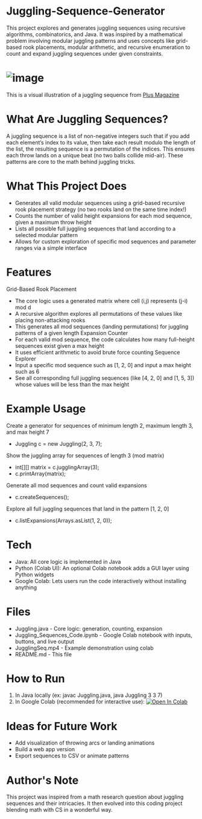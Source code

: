 # Juggling-Sequence-Generator
 This project explores and generates juggling sequences using recursive algorithms, combinatorics, and Java. It was inspired by a mathematical problem involving modular juggling patterns and uses concepts like grid-based rook placements, modular arithmetic, and recursive enumeration to count and expand juggling sequences under given constraints.
# ![image](https://github.com/user-attachments/assets/7144b8e7-0e80-4fff-9063-6142ea22de72) 
This is a visual illustration of a juggling sequence from [Plus Magazine](https://plus.maths.org/content/)
# What Are Juggling Sequences?
A juggling sequence is a list of non-negative integers such that if you add each element’s index to its value, then take each result modulo the length of the list, the resulting sequence is a permutation of the indices. This ensures each throw lands on a unique beat (no two balls collide mid-air). These patterns are core to the math behind juggling tricks.
# What This Project Does
- Generates all valid modular sequences using a grid-based recursive rook placement strategy (no two rooks land on the same time index!)
- Counts the number of valid height expansions for each mod sequence, given a maximum throw height 
- Lists all possible full juggling sequences that land according to a selected modular pattern
- Allows for custom exploration of specific mod sequences and parameter ranges via a simple interface
# Features
Grid-Based Rook Placement
- The core logic uses a generated matrix where cell (i,j) represents (j-i) mod d
- A recursive algorithm explores all permutations of these values like placing non-attacking rooks
- This generates all mod sequences (landing permutations) for juggling patterns of a given length
Expansion Counter
- For each valid mod sequence, the code calculates how many full-height sequences exist given a max height
- It uses efficient arithmetic to avoid brute force counting
Sequence Explorer
- Input a specific mod sequence such as [1, 2, 0] and input a max height such as 6
- See all corresponding full juggling sequences (like [4, 2, 0] and [1, 5, 3]) whose values will be less than the max height
# Example Usage
Create a generator for sequences of minimum length 2, maximum length 3, and max height 7
- Juggling c = new Juggling(2, 3, 7);

Show the juggling array for sequences of length 3 (mod matrix)
- int[][] matrix = c.jugglingArray(3); 
- c.printArray(matrix);

Generate all mod sequences and count valid expansions
- c.createSequences();

Explore all full juggling sequences that land in the pattern [1, 2, 0]
- c.listExpansions(Arrays.asList(1, 2, 0));
# Tech
- Java: All core logic is implemented in Java
- Python (Colab UI): An optional Colab notebook adds a GUI layer using Python widgets
- Google Colab: Lets users run the code interactively without installing anything
# Files
- Juggling.java - Core logic: generation, counting, expansion
- Juggling_Sequences_Code.ipynb - Google Colab notebook with inputs, buttons, and live output
- JugglingSeq.mp4 - Example demonstration using colab
- README.md - This file
# How to Run
1. In Java locally (ex: javac Juggling.java, java Juggling 3 3 7)
2. In Google Colab (recommended for interactive use): [![Open In Colab](https://colab.research.google.com/assets/colab-badge.svg)](https://colab.research.google.com/github/rajesh26k/Juggling-Sequence-Generator/blob/main/Juggling_Sequences_Code.ipynb)


# Ideas for Future Work
- Add visualization of throwing arcs or landing animations
- Build a web app version
- Export sequences to CSV or animate patterns
# Author's Note
This project was inspired from a math research question about juggling sequences and their intricacies. It then evolved into this coding project blending math with CS in a wonderful way.


